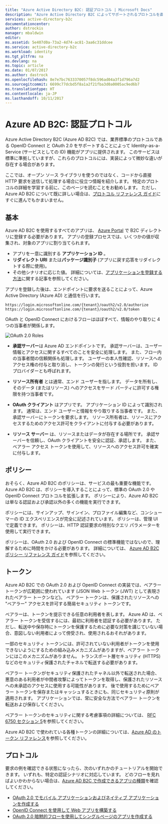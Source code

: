 ```yaml
---
title: "Azure Active Directory B2C: 認証プロトコル | Microsoft Docs"
description: "Azure Active Directory B2C によってサポートされるプロトコルを直接使用してアプリを作成する方法"
services: active-directory-b2c
documentationcenter: 
author: dstrockis
manager: mbaldwin
editor: 
ms.assetid: 5e407d0a-73a2-4d74-ac81-3aa6c31ddcee
ms.service: active-directory-b2c
ms.workload: identity
ms.tgt_pltfrm: na
ms.devlang: na
ms.topic: article
ms.date: 01/07/2017
ms.author: dastrock
ms.openlocfilehash: 8e7e7bc7633370057f8dc596ad04a3f1d796a7d2
ms.sourcegitcommit: 6699c77dcbd5f8a1a2f21fba3d0a0005ac9ed6b7
ms.translationtype: HT
ms.contentlocale: ja-JP
ms.lasthandoff: 10/11/2017
---
```

# Azure AD B2C: 認証プロトコル
Azure Active Directory B2C (Azure AD B2C) では、業界標準のプロトコルである OpenID Connect と OAuth 2.0 をサポートすることによって Identity-as-a-Service (サービスとしての ID) 機能がアプリに提供されます。 このサービスは標準に準拠していますが、これらのプロトコルには、実装によって微妙な違いが存在する場合があります。 

ここでは、オープン ソース ライブラリを使うのではなく、コードから直接 HTTP 要求を送信して処理する場合に役立つ情報を紹介します。 特定のプロトコルの詳細を学習する前に、このページを読むことをお勧めします。 ただし、Azure AD B2C について既に詳しい場合は、[プロトコル リファレンス ガイド](#protocols)にすぐに進んでもかまいません。

<!-- TODO: Need link to libraries above -->

## 基本
Azure AD B2C を使用するすべてのアプリは、 [Azure Portal](https://portal.azure.com) で B2C ディレクトリに登録する必要があります。 アプリの登録プロセスでは、いくつかの値が収集され、対象のアプリに割り当てられます。

* アプリを一意に識別する **アプリケーション ID** 。
* **リダイレクト URI** または**パッケージ識別子** (アプリに戻す応答をリダイレクトする際に使用)。
* その他シナリオに応じた値。 詳細については、[アプリケーションを登録する方法](active-directory-b2c-app-registration.md)に関する記事を参照してください。

アプリを登録した後は、エンドポイントに要求を送ることによって、Azure Active Directory (Azure AD) と通信を行います。

```
https://login.microsoftonline.com/{tenant}/oauth2/v2.0/authorize
https://login.microsoftonline.com/{tenant}/oauth2/v2.0/token
```

OAuth と OpenID Connect におけるフローはほぼすべて、情報のやり取りに 4 つの当事者が関係します。

![OAuth 2.0 Roles](./media/active-directory-b2c-reference-protocols/protocols_roles.png)

* **承認サーバー**は Azure AD エンドポイントです。 承認サーバーは、ユーザー情報とアクセスに関するすべてのことを安全に処理します。 また、フロー内の当事者間の信頼関係も処理します。 ユーザーの本人性確認、リソースへのアクセス権の付与と取り消し、トークンの発行という役割を担います。 ID プロバイダーとも呼ばれます。

* **リソース所有者** とは通常、エンド ユーザーを指します。 データを所有し、そのデータ (またはリソース) へのアクセスをサード パーティに許可する権限を持つ当事者です。

* **OAuth クライアント** はアプリです。 アプリケーション ID によって識別されます。 通常は、エンド ユーザーと情報をやり取りする当事者です。 また、承認サーバーにトークンを要求します。 リソース所有者は、リソースにアクセスするためのアクセス許可をクライアントに付与する必要があります。

* **リソース サーバー** は、リソースまたはデータが存在する場所です。 承認サーバーを信頼し、OAuth クライアントを安全に認証、承認します。 また、ベアラー アクセス トークンを使用して、リソースへのアクセス許可を確実に付与します。

## ポリシー
おそらく、Azure AD B2C のポリシーは、サービスの最も重要な機能です。 Azure AD B2C は、ポリシーを導入することによって、標準の OAuth 2.0 や OpenID Connect プロトコルを拡張します。 ポリシーにより、Azure AD B2C は単なる認証および承認以外の多くの機能を実行できます。 

ポリシーには、サインアップ、サインイン、プロファイル編集など、コンシューマーの ID エクスペリエンスが完全に記述されています。 ポリシーは、管理 UI で定義できます。 ポリシーは、HTTP 認証要求の特別なクエリ パラメーターを使用して実行できます。 

ポリシーは、OAuth 2.0 および OpenID Connect の標準機能ではないので、理解するために時間をかける必要があります。 詳細については、 [Azure AD B2C ポリシー リファレンス ガイド](active-directory-b2c-reference-policies.md)を参照してください。

## トークン
Azure AD B2C での OAuth 2.0 および OpenID Connect の実装では、ベアラー トークンが広範囲に使われています (JSON Web トークン (JWT) として表現されたベアラー トークンなど)。 ベアラー トークンは、保護されたリソースへの "ベアラー" アクセスを許可する簡易セキュリティ トークンです。

ベアラーは、トークンを提示できる任意の利用者を表します。 Azure AD は、ベアラー トークンを受信するには、最初に利用者を認証する必要があります。 ただし、転送中や保存時にトークンを保護するために必要な対策を講じていない場合、意図しない利用者によって傍受され、使用されるおそれがあります。

一部のセキュリティ トークンには、許可されていない利用者がトークンを使用できないようにするための組み込みメカニズムがありますが、ベアラー トークンにはこのメカニズムがありません。 トランスポート層セキュリティ (HTTPS) などのセキュリティ保護されたチャネルで転送する必要があります。 

ベアラー トークンがセキュリティ保護されたチャネル以外で転送された場合、悪意のある利用者が中間者攻撃によってトークンを取得し、保護されたリソースへの未承認のアクセスに使用する可能性があります。 後で使用するためにベアラー トークンを保存またはキャッシュするときにも、同じセキュリティ原則が適用されます。 アプリケーションでは、常に安全な方法でベアラー トークンを転送および保存してください。

ベアラー トークンのセキュリティに関する考慮事項の詳細については、 [RFC 6750 セクション 5](http://tools.ietf.org/html/rfc6750)を参照してください。

Azure AD B2C で使われている各種トークンの詳細については、[Azure AD のトークン リファレンス](active-directory-b2c-reference-tokens.md)を参照してください。

## プロトコル
要求の例を確認できる状態になったら、次のいずれかのチュートリアルを開始できます。 いずれも、特定の認証シナリオに対応しています。 どのフローを見ればよいかわからない場合は、[Azure AD B2C で作成できるアプリの種類](active-directory-b2c-apps.md)を確認してください。

* [OAuth 2.0 でモバイル アプリケーションおよびネイティブ アプリケーションを作成する](active-directory-b2c-reference-oauth-code.md)
* [OpenID Connect を使用して Web アプリを構築する](active-directory-b2c-reference-oidc.md)
* [OAuth 2.0 暗黙的フローを使用してシングルページのアプリを作成する](active-directory-b2c-reference-spa.md)

